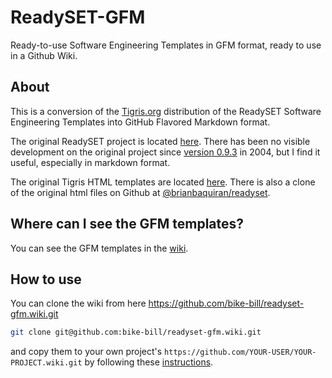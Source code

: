# ReadySET-GFM
Ready-to-use Software Engineering Templates in GFM format, ready to use in a Github Wiki.

## About
This is a conversion of the [Tigris.org](http://www.tigris.org/) distribution of the ReadySET Software Engineering Templates into GitHub Flavored Markdown format. 

The original ReadySET project is located [here](http://readyset.tigris.org/).  There has been no visible development on the original project since [version 0.9.3](http://readyset.tigris.org/docs/release-notes-0-9-3.html) in 2004, but I find it useful, especially in markdown format.  

The original Tigris HTML templates are located [here](http://readyset.tigris.org/nonav/templates/frameset.html).  There is also a clone of the original html files on Github at [@brianbaquiran/readyset](https://github.com/brianbaquiran/readyset). 

## Where can I see the GFM templates?
You can see the GFM templates in the [wiki](https://github.com/bike-bill/readyset-gfm/wiki).

## How to use
You can clone the wiki from here
https://github.com/bike-bill/readyset-gfm.wiki.git

```bash
git clone git@github.com:bike-bill/readyset-gfm.wiki.git
```

and copy them to your own project's 
```https://github.com/YOUR-USER/YOUR-PROJECT.wiki.git```
by following these [instructions](https://help.github.com/articles/adding-and-editing-wiki-pages-locally/).
